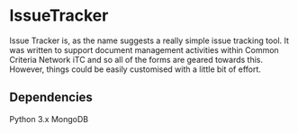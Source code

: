 # IssueTracker

Issue Tracker is, as the name suggests a really simple issue tracking tool. It was written to support document management activities within Common Criteria Network iTC and so all of the forms are geared towards this. However, things could be easily customised with a little bit of effort.

## Dependencies

Python 3.x
MongoDB 

